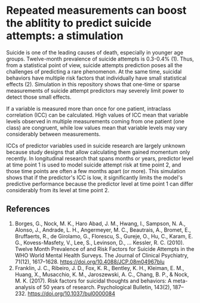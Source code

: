 # Repeated measurements can boost the ablitity to predict suicide attempts: a stimulation

Suicide is one of the leading causes of death, especially in younger age groups. Twelve-month prevalence of suicide attempts is 0.3-0.4% (1). Thus, from a statistical point of view, suicide attempts prediction poses all the challenges of predicting a rare phenomenon. At the same time, suicidal behaviors have multiple risk factors that individually have small statistical effects (2). Simulation in this repository shows that one-time or sparse measurements of suicide attempt predictors may severely limit power to detect those small effects. 

If a variable is measured more than once for one patient, intraclass correlation (ICC) can be calculated. High values of ICC mean that variable levels observed in multiple measurements coming from one patient (one class) are congruent, while low values mean that variable levels may vary considerably between measurements. 

ICCs of predictor variables used in suicide research are largely unknown because study designs that allow calculating them gained momentum only recently. In longitudinal research that spans months or years, predictor level at time point 1 is used to model suicide attempt risk at time point 2, and those time points are often a few months apart (or more). This simulation shows that if the predictor's ICC is low, it significantly limits the model's predictive performance because the predictor level at time point 1 can differ considerably from its level at time point 2. 

## References

1. Borges, G., Nock, M. K., Haro Abad, J. M., Hwang, I., Sampson, N. A., Alonso, J., Andrade, L. H., Angermeyer, M. C., Beautrais, A., Bromet, E., Bruffaerts, R., de Girolamo, G., Florescu, S., Gureje, O., Hu, C., Karam, E. G., Kovess-Masfety, V., Lee, S., Levinson, D., … Kessler, R. C. (2010). Twelve Month Prevalence of and Risk Factors for Suicide Attempts in the WHO World Mental Health Surveys. The Journal of Clinical Psychiatry, 71(12), 1617–1628. https://doi.org/10.4088/JCP.08m04967blu
2. Franklin, J. C., Ribeiro, J. D., Fox, K. R., Bentley, K. H., Kleiman, E. M., Huang, X., Musacchio, K. M., Jaroszewski, A. C., Chang, B. P., & Nock, M. K. (2017). Risk factors for suicidal thoughts and behaviors: A meta-analysis of 50 years of research. Psychological Bulletin, 143(2), 187–232. https://doi.org/10.1037/bul0000084

